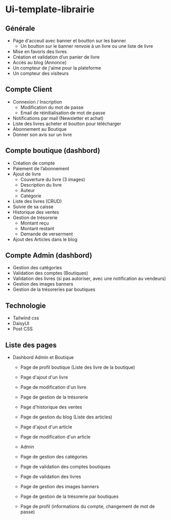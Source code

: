 # Ui-template-librairie

## Générale

- Page d'acceuil avec banner et boutton sur les banner
  - Un boutton sur le banner renvoie à un livre ou une liste de livre
- Mise en favoris des livres
- Création et validation d’un panier de livre
- Accès au blog (Annonce)
- Un compteur de j'aime pour la plateforme
- Un compteur des visiteurs

## Compte Client

- Connexion / Inscription
  - Modification du mot de passe
  - Email de réinitialisation de mot de passe
- Notifications par mail (Newsletter et achat)
- Liste des livres acheter et boutton pour télécharger
- Abonnement au Boutique
- Donner son avis sur un livre

## Compte boutique (dashbord)

- Création de compte
- Paiement de l’abonnement
- Ajout de livre
  - Couverture du livre (3 images)
  - Description du livre
  - Auteur
  - Catégorie
- Liste des livres (CRUD)
- Suivie de sa caisse
- Historique des ventes
- Gestion de trésorerie
  - Montant reçu
  - Montant restant
  - Demande de verserment
- Ajout des Articles dans le blog

## Compte Admin (dashbord)

- Gestion des catégories
- Validation des comptes (Boutiques)
- Validation des livres (si pas autoriser, avec une notification au vendeurs)
- Gestion des images banners
- Gestion de la trésoreries par boutiques

## Technologie

- Tailwind css
- DaisyUI
- Post CSS

## Liste des pages

- Dashbord Admin et Boutique
  - Page de profil boutique (Liste des livre de la boutique)
  - Page d'ajout d'un livre
  - Page de modification d'un livre
  
  - Page de gestion de la trésorerie
  - Page d'historique des ventes
  - Page de gestion du blog (Liste des articles)
  - Page d'ajout d'un article
  - Page de modification d'un article
  
  - Admin
  - Page de gestion des catégories
  - Page de validation des comptes boutiques
  - Page de validation des livres
  - Page de gestion des images banners
  - Page de gestion de la trésorerie par boutiques
  - Page de profil (informations du compte, changement de mot de passe)
